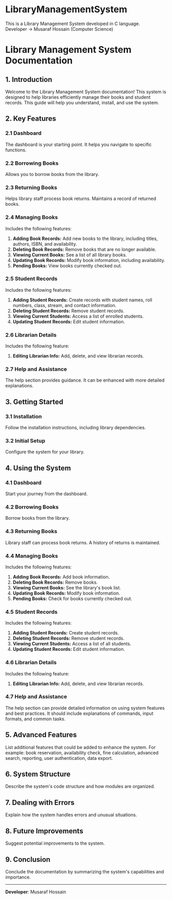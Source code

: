 # LibraryManagementSystem
This is a Library Management System developed in C language.<br>
Developer -> Musaraf Hossain (Computer Science)
# Library Management System Documentation

## 1. Introduction
Welcome to the Library Management System documentation! This system is designed to help libraries efficiently manage their books and student records. This guide will help you understand, install, and use the system.

## 2. Key Features

### 2.1 Dashboard
The dashboard is your starting point. It helps you navigate to specific functions.

### 2.2 Borrowing Books
Allows you to borrow books from the library.

### 2.3 Returning Books
Helps library staff process book returns. Maintains a record of returned books.

### 2.4 Managing Books
Includes the following features:
1. **Adding Book Records:** Add new books to the library, including titles, authors, ISBN, and availability.
2. **Deleting Book Records:** Remove books that are no longer available.
3. **Viewing Current Books:** See a list of all library books.
4. **Updating Book Records:** Modify book information, including availability.
5. **Pending Books:** View books currently checked out.

### 2.5 Student Records
Includes the following features:
1. **Adding Student Records:** Create records with student names, roll numbers, class, stream, and contact information.
2. **Deleting Student Records:** Remove student records.
3. **Viewing Current Students:** Access a list of enrolled students.
4. **Updating Student Records:** Edit student information.

### 2.6 Librarian Details
Includes the following feature:
1. **Editing Librarian Info:** Add, delete, and view librarian records.

### 2.7 Help and Assistance
The help section provides guidance. It can be enhanced with more detailed explanations.

## 3. Getting Started

### 3.1 Installation
Follow the installation instructions, including library dependencies.

### 3.2 Initial Setup
Configure the system for your library.

## 4. Using the System

### 4.1 Dashboard
Start your journey from the dashboard.

### 4.2 Borrowing Books
Borrow books from the library.

### 4.3 Returning Books
Library staff can process book returns. A history of returns is maintained.

### 4.4 Managing Books
Includes the following features:
1. **Adding Book Records:** Add book information.
2. **Deleting Book Records:** Remove books.
3. **Viewing Current Books:** See the library's book list.
4. **Updating Book Records:** Modify book information.
5. **Pending Books:** Check for books currently checked out.

### 4.5 Student Records
Includes the following features:
1. **Adding Student Records:** Create student records.
2. **Deleting Student Records:** Remove student records.
3. **Viewing Current Students:** Access a list of all students.
4. **Updating Student Records:** Edit student information.

### 4.6 Librarian Details
Includes the following feature:
1. **Editing Librarian Info:** Add, delete, and view librarian records.

### 4.7 Help and Assistance
The help section can provide detailed information on using system features and best practices. It should include explanations of commands, input formats, and common tasks.

## 5. Advanced Features
List additional features that could be added to enhance the system. For example: book reservation, availability check, fine calculation, advanced search, reporting, user authentication, data export.

## 6. System Structure
Describe the system's code structure and how modules are organized.

## 7. Dealing with Errors
Explain how the system handles errors and unusual situations.

## 8. Future Improvements
Suggest potential improvements to the system.

## 9. Conclusion
Conclude the documentation by summarizing the system's capabilities and importance.

---

**Developer**: Musaraf Hossain

